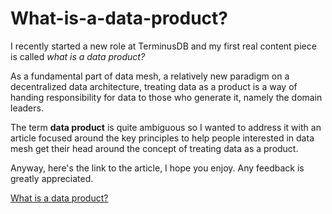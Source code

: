 # What-is-a-data-product?
I recently started a new role at TerminusDB and my first real content piece is called *what is a data product?*

As a fundamental part of data mesh, a relatively new paradigm on a decentralized data architecture, treating data as a product is a way of handing responsibility for data to those who generate it, namely the domain leaders. 

The term **data product** is quite ambiguous so I wanted to address it with an article focused around the key principles to help people interested in data mesh get their head around the concept of treating data as a product.

Anyway, here's the link to the article, I hope you enjoy. Any feedback is greatly appreciated.

[What is a data product?](https://blog.terminusdb.com/what-is-a-data-product)
